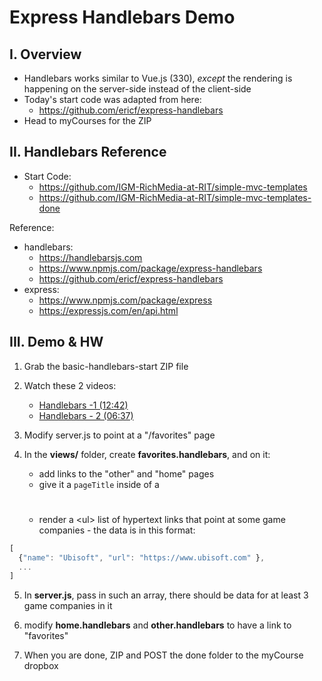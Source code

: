 # Express Handlebars Demo

## I. Overview

- Handlebars works similar to Vue.js (330), *except* the rendering is happening on the server-side instead of the client-side
- Today's start code was adapted from here:
  - https://github.com/ericf/express-handlebars
- Head to myCourses for the ZIP 

## II. Handlebars Reference

- Start Code:
  - https://github.com/IGM-RichMedia-at-RIT/simple-mvc-templates
  - https://github.com/IGM-RichMedia-at-RIT/simple-mvc-templates-done

Reference:
- handlebars:
  - https://handlebarsjs.com
  - https://www.npmjs.com/package/express-handlebars
  - https://github.com/ericf/express-handlebars
- express:
  - https://www.npmjs.com/package/express
  - https://expressjs.com/en/api.html

## III. Demo & HW

1) Grab the basic-handlebars-start ZIP file

2) Watch these 2 videos:

    - [Handlebars -1 (12:42)](https://video.rit.edu/hapi/v1/contents/permalinks/430-handlebars-1/view)
    - [Handlebars - 2 (06:37)](https://video.rit.edu/hapi/v1/contents/permalinks/430-handlebars-2/view)

3) Modify server.js to point at a "/favorites" page

4) In the **views/** folder, create **favorites.handlebars**, and on it:

    - add links to the "other" and "home" pages
    - give it a `pageTitle` inside of a <h1></h1>
    - render a &lt;ul> list of hypertext links that point at some game companies - the data is in this format:
  
  ```js
  [
    {"name": "Ubisoft", "url": "https://www.ubisoft.com" }, 
    ...
  ]
  ```

5) In **server.js**, pass in such an array, there should be data for at least 3 game companies in it

6) modify **home.handlebars** and **other.handlebars** to have a link to "favorites"

7) When you are done, ZIP and POST the done folder to the myCourse dropbox
